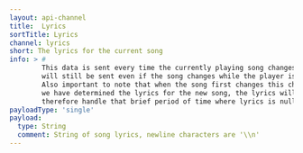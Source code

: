 ```yaml
---
layout: api-channel
title:  Lyrics
sortTitle: Lyrics
channel: lyrics
short: The lyrics for the current song
info: > #
        This data is sent every time the currently playing song changes. It is important to note that this channel
        will still be sent even if the song changes while the player is paused.
        Also important to note that when the song first changes this channel will be sent with a "null" value. Once
        we have determined the lyrics for the new song, the lyrics will then be sent down this channel. You must
        therefore handle that brief period of time where lyrics is null.
payloadType: 'single'
payload:
  type: String
  comment: String of song lyrics, newline characters are '\\n'
---
```

